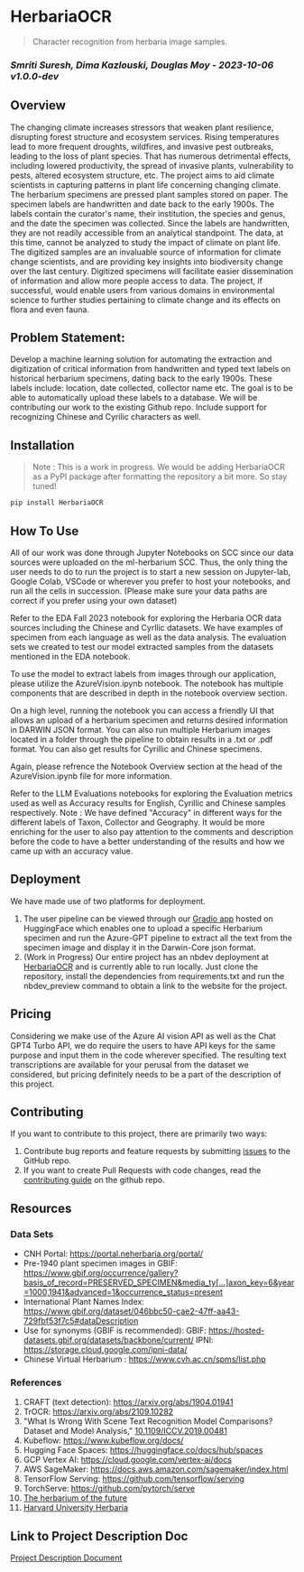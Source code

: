 # HerbariaOCR

> Character recognition from herbaria image samples.

### *Smriti Suresh, Dima Kazlouski, Douglas Moy - 2023-10-06 v1.0.0-dev*

## Overview

The changing climate increases stressors that weaken plant resilience, disrupting forest structure and ecosystem services. Rising temperatures lead to more frequent droughts, wildfires, and invasive pest outbreaks, leading to the loss of plant species. That has numerous detrimental effects, including lowered productivity, the spread of invasive plants, vulnerability to pests, altered ecosystem structure, etc. The project aims to aid climate scientists in capturing patterns in plant life concerning changing climate.
The herbarium specimens are pressed plant samples stored on paper. The specimen labels are handwritten and date back to the early 1900s. The labels contain the curator's name, their institution, the species and genus, and the date the specimen was collected. Since the labels are handwritten, they are not readily accessible from an analytical standpoint. The data, at this time, cannot be analyzed to study the impact of climate on plant life.
The digitized samples are an invaluable source of information for climate change scientists, and are providing key insights into biodiversity change over the last century. Digitized specimens will facilitate easier dissemination of information and allow more people access to data. The project, if successful, would enable users from various domains in environmental science to further studies pertaining to climate change and its effects on flora and even fauna.

## Problem Statement:

Develop a machine learning solution for automating the extraction and digitization of critical information from handwritten and typed text labels on historical herbarium specimens, dating back to the early 1900s. These labels include: location, date collected, collector name etc. The goal is to be able to automatically upload these labels to a database. We will be contributing our work to the existing Github repo.
Include support for recognizing Chinese and Cyrilic characters as well.

## Installation 

> Note : This is a work in progress. We would be adding HerbariaOCR as a PyPI package after formatting the repository a bit more. So stay tuned!

```sh
pip install HerbariaOCR
```

## How To Use

All of our work was done through Jupyter Notebooks on SCC since our data sources were uploaded on the ml-herbarium SCC. Thus, the only thing the user needs to do to run the project is to start a new session on Jupyter-lab, Google Colab, VSCode or wherever you prefer to host your notebooks, and run all the cells in succession. (Please make sure your data paths are correct if you prefer using your own dataset)

Refer to the EDA Fall 2023 notebook for exploring the Herbaria OCR data sources including the Chinese and Cyrllic datasets. We have examples of specimen from each language as well as the data analysis.
The evaluation sets we created to test our model extracted samples from the datasets mentioned in the EDA notebook.

To use the model to extract labels from images through our application, please utilize the AzureVision.ipynb notebook. The notebook has multiple components that are described in depth in the notebook overview section.

On a high level, running the notebook you can access a friendly UI that allows an upload of a herbarium specimen and returns desired information in DARWIN JSON format. You can also run multiple Herbarium images located in a folder through the pipeline to obtain results in a .txt or .pdf format. You can also get results for Cyrillic and Chinese specimens.

Again, please refrence the Notebook Overview section at the head of the AzureVision.ipynb file for more information.

Refer to the LLM Evaluations notebooks for exploring the Evaluation metrics used as well as Accuracy results for English, Cyrillic and Chinese samples respectively.
Note : We have defined "Accuracy" in different ways for the different labels of Taxon, Collector and Geography. It would be more enriching for the user to also pay attention to the comments and description before the code to have a better understanding of the results and how we came up with an accuracy value.

## Deployment

We have made use of two platforms for deployment.
1. The user pipeline can be viewed through our [Gradio app](https://huggingface.co/spaces/smritae01/HerbariaOCR) hosted on HuggingFace which enables one to upload a specific Herbarium specimen and run the Azure-GPT pipeline to extract all the text from the specimen image and display it in the Darwin-Core json format. 
2. (Work in Progress) Our entire project has an nbdev deployment at [HerbariaOCR](https://github.com/BU-Spark/HerbariaOCR) and is currently able to run locally. Just clone the repository, install the dependencies from requirements.txt and run the nbdev_preview command to obtain a link to the website for the project. 

## Pricing

Considering we make use of the Azure AI vision API as well as the Chat GPT4 Turbo API, we do require the users to have API keys for the same purpose and input them in the code wherever specified. The resulting text transcriptions are available for your perusal from the dataset we considered, but pricing definitely needs to be a part of the description of this project.

## Contributing

If you want to contribute to this project, there are primarily two ways:

1. Contribute bug reports and feature requests by submitting [issues](https://github.com/BU-Spark/HerbariaOCR/issues) to the GitHub repo.
2. If you want to create Pull Requests with code changes, read the [contributing guide](https://github.com/BU-Spark/HerbariaOCR/blob/main/CONTRIBUTING.md) on the github repo.

## Resources

### Data Sets

- CNH Portal: https://portal.neherbaria.org/portal/
- Pre-1940 plant specimen images in GBIF: https://www.gbif.org/occurrence/gallery?basis_of_record=PRESERVED_SPECIMEN&media_ty[…]axon_key=6&year=1000,1941&advanced=1&occurrence_status=present  
- International Plant Names Index: https://www.gbif.org/dataset/046bbc50-cae2-47ff-aa43-729fbf53f7c5#dataDescription
- Use for synonyms (GBIF is recommended):
GBIF: https://hosted-datasets.gbif.org/datasets/backbone/current/
IPNI:  https://storage.cloud.google.com/ipni-data/
- Chinese Virtual Herbarium : https://www.cvh.ac.cn/spms/list.php


### References

1. CRAFT (text detection): https://arxiv.org/abs/1904.01941
2. TrOCR: https://arxiv.org/abs/2109.10282
3. "What Is Wrong With Scene Text Recognition Model Comparisons? Dataset and Model Analysis," [10.1109/ICCV.2019.00481](https://doi.org/10.1109/ICCV.2019.00481)
4. Kubeflow: https://www.kubeflow.org/docs/
5. Hugging Face Spaces: https://huggingface.co/docs/hub/spaces
6. GCP Vertex AI: https://cloud.google.com/vertex-ai/docs
7. AWS SageMaker: https://docs.aws.amazon.com/sagemaker/index.html
8. TensorFlow Serving: https://github.com/tensorflow/serving
9. TorchServe: https://github.com/pytorch/serve
10. [The herbarium of the future](https://www.cell.com/trends/ecology-evolution/fulltext/S0169-5347(22)00295-6)
11. [Harvard University Herbaria](https://huh.harvard.edu/mission)

## Link to Project Description Doc

[Project Description Document](https://docs.google.com/document/d/1dZnUwqAI2QuPxcOWMhyFHBAfiDxz1-M_trMtQh8flsA/edit#heading=h.uoj40lvdvnl3)

